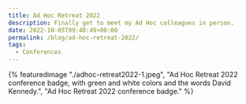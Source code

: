 ```yaml
---
title: Ad Hoc Retreat 2022
description: Finally get to meet my Ad Hoc colleagues in person.
date: 2022-10-05T09:40:49+00:00
permalink: /blog/ad-hoc-retreat-2022/
tags:
  - Conferences
---
```


{% featuredimage "./adhoc-retreat2022-1.jpeg", "Ad Hoc Retreat 2022 conference badge, with green and white colors and the words David Kennedy.", "Ad Hoc Retreat 2022 conference badge." %}
